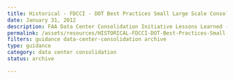 ```yaml
---
title: Historical - FDCCI - DOT Best Practices Small Large Scale Consolidation
date: January 31, 2012
description: FAA Data Center Consolidation Initiative Lessons Learned - Large and Small Scale Data Center Consolidation, plus Application Mapping Pilot.
permalink: /assets/resources/HISTORICAL-FDCCI-DOT-Best-Practices-Small-Large-Scale-Consolidation-v1.pdf
filters: guidance data-center-consolidation archive
type: guidance
category: data center consolidation
status: archive

---
```


